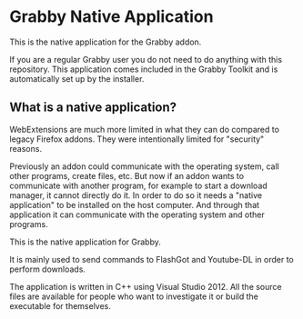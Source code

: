 # Grabby Native Application

This is the native application for the Grabby addon.

If you are a regular Grabby user you do not need to do anything with this repository. This application comes included in the Grabby Toolkit and is automatically set up by the installer.


## What is a native application?

WebExtensions are much more limited in what they can do compared to legacy Firefox addons. They were intentionally limited for "security" reasons. 

Previously an addon could communicate with the operating system, call other programs, create files, etc. But now if an addon wants to communicate with another program, for example to start a download manager, it cannot directly do it. In order to do so it needs a "native application" to be installed on the host computer. And through that application it can communicate with the operating system and other programs.

This is the native application for Grabby.

It is mainly used to send commands to FlashGot and Youtube-DL in order to perform downloads.


The application is written in C++ using Visual Studio 2012.
All the source files are available for people who want to investigate it or build the executable for themselves.